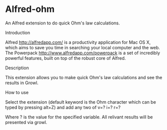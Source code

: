 Alfred-ohm
==========

An Alfred extension to do quick Ohm's law calculations.

Introduction

Alfred <http://alfredapp.com/> is a productivity application for Mac OS X, which aims to save you time in searching your local computer and the web. The Powerpack <http://www.alfredapp.com/powerpack> is a set of incredibly powerful features, built on top of the robust core of Alfred.

Description

This extension allows you to make quick Ohm's law calculations and see the results in Growl.

How to use

Select the extension (default keyword is the Ohm character which can be typed by pressing alt+Z) and add any two of 
       v=?
       i=?
       r=?

Where ? is the value for the specified variable. All relivant results will be presented via growl.

